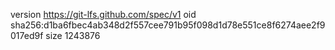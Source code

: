 version https://git-lfs.github.com/spec/v1
oid sha256:d1ba6fbec4ab348d2f557cee791b95f098d1d78e551ce8f6274aee2f9017ed9f
size 1243876
